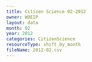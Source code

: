 ```yaml
---
title: Citizen Science 02-2012
owner: WOEIP
layout: data
month: 02
year: 2012
categories: CitizenScience
resourceType: shift_by_month
fileName: 2012-02.csv
---
```

